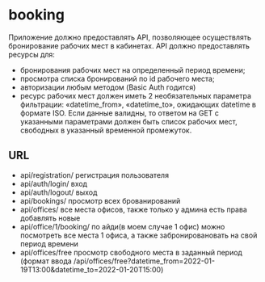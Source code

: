 # booking
Приложение должно предоставлять API, позволяющее осуществлять бронирование рабочих мест в кабинетах. 
API должно предоставлять ресурсы для:
* бронирования рабочих мест на определенный период времени; 
* просмотра списка бронирований по id рабочего места; 
* авторизации любым методом (Basic Auth годится) 
* ресурс рабочих мест должен иметь 2 необязательных параметра фильтрации: «datetime_from», «datetime_to», ожидающих datetime в формате ISO. 
Если данные валидны, то ответом на GET с указанными параметрами должен быть список рабочих мест, свободных в указанный временной промежуток.

## URL
* api/registration/ регистрация пользователя
* api/auth/login/ вход
* api/auth/logout/ выход
* api/bookings/ просмотр всех брованирований
* api/offices/ все места офисов, также только у админа есть права добавлять новые 
* api/office/1/booking/ по айди(в моем случае 1 офис) можно посмотреть все места 1 офиса, а также забронировановать на свой период времени
* api/offices/free просмотр свободного места в заданный период
(формат ввода /api/offices/free?datetime_from=2022-01-19T13:00&datetime_to=2022-01-20T15:00)
